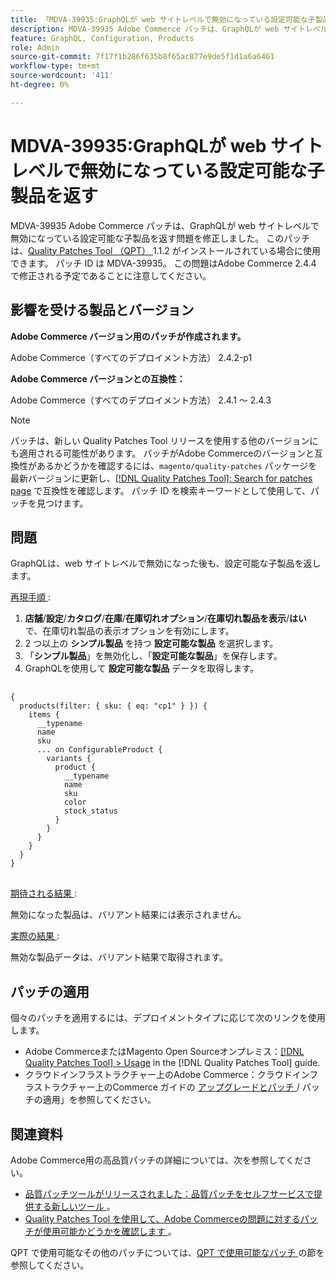 ```yaml
---
title: 「MDVA-39935:GraphQLが web サイトレベルで無効になっている設定可能な子製品を返す」
description: MDVA-39935 Adobe Commerce パッチは、GraphQLが web サイトレベルで無効になっている設定可能な子製品を返す問題を修正しました。 このパッチは、[Quality Patches Tool （QPT） ] （https://experienceleague.adobe.com/en/docs/commerce-knowledge-base/kb/announcements/commerce-announcements/magento-quality-patches-released-new-tool-to-self-serve-quality-patches） 1.1.2 がインストールされている場合に利用できます。 パッチ ID は MDVA-39935。 この問題はAdobe Commerce 2.4.4 で修正される予定であることに注意してください。
feature: GraphQL, Configuration, Products
role: Admin
source-git-commit: 7f17f1b286f635b8f65ac877e9de5f1d1a6a6461
workflow-type: tm+mt
source-wordcount: '411'
ht-degree: 0%

---
```


# MDVA-39935:GraphQLが web サイトレベルで無効になっている設定可能な子製品を返す

MDVA-39935 Adobe Commerce パッチは、GraphQLが web サイトレベルで無効になっている設定可能な子製品を返す問題を修正しました。 このパッチは、[Quality Patches Tool （QPT） ](https://experienceleague.adobe.com/en/docs/commerce-knowledge-base/kb/announcements/commerce-announcements/magento-quality-patches-released-new-tool-to-self-serve-quality-patches)1.1.2 がインストールされている場合に使用できます。 パッチ ID は MDVA-39935。 この問題はAdobe Commerce 2.4.4 で修正される予定であることに注意してください。

## 影響を受ける製品とバージョン

**Adobe Commerce バージョン用のパッチが作成されます。**

Adobe Commerce（すべてのデプロイメント方法） 2.4.2-p1

**Adobe Commerce バージョンとの互換性：**

Adobe Commerce（すべてのデプロイメント方法） 2.4.1 ～ 2.4.3

>[!NOTE]
>
>パッチは、新しい Quality Patches Tool リリースを使用する他のバージョンにも適用される可能性があります。 パッチがAdobe Commerceのバージョンと互換性があるかどうかを確認するには、`magento/quality-patches` パッケージを最新バージョンに更新し、[[!DNL Quality Patches Tool]: Search for patches page](https://experienceleague.adobe.com/en/docs/commerce-knowledge-base/kb/announcements/commerce-announcements/magento-quality-patches-released-new-tool-to-self-serve-quality-patches) で互換性を確認します。 パッチ ID を検索キーワードとして使用して、パッチを見つけます。

## 問題

GraphQLは、web サイトレベルで無効になった後も、設定可能な子製品を返します。

<u> 再現手順 </u>:

1. **店舗**/**設定**/**カタログ**/**在庫**/**在庫切れオプション**/**在庫切れ製品を表示**/**はい** で、在庫切れ製品の表示オプションを有効にします。
1. 2 つ以上の **シンプル製品** を持つ **設定可能な製品** を選択します。
1. 「**シンプル製品**」を無効化し、「**設定可能な製品**」を保存します。
1. GraphQLを使用して **設定可能な製品** データを取得します。

<pre>
  <code class="language-graphql">
{
  products(filter: { sku: { eq: "cp1" } }) {
    items {
      __typename
      name
      sku
      ... on ConfigurableProduct {
        variants {
          product {
            __typename
            name
            sku
            color
            stock_status
          }
        }
      }
    }
  }
}
</code>
</pre>

<u> 期待される結果 </u>:

無効になった製品は、バリアント結果には表示されません。

<u> 実際の結果 </u>:

無効な製品データは、バリアント結果で取得されます。

## パッチの適用

個々のパッチを適用するには、デプロイメントタイプに応じて次のリンクを使用します。

* Adobe CommerceまたはMagento Open Sourceオンプレミス：[[!DNL Quality Patches Tool] > Usage](/help/tools/quality-patches-tool/usage.md) in the [!DNL Quality Patches Tool] guide.
* クラウドインフラストラクチャー上のAdobe Commerce：クラウドインフラストラクチャー上のCommerce ガイドの [ アップグレードとパッチ ](https://experienceleague.adobe.com/docs/commerce-cloud-service/user-guide/develop/upgrade/apply-patches.html)/ パッチの適用」を参照してください。

## 関連資料

Adobe Commerce用の高品質パッチの詳細については、次を参照してください。

* [ 品質パッチツールがリリースされました：品質パッチをセルフサービスで提供する新しいツール ](https://experienceleague.adobe.com/en/docs/commerce-knowledge-base/kb/announcements/commerce-announcements/magento-quality-patches-released-new-tool-to-self-serve-quality-patches)。
* [Quality Patches Tool を使用して、Adobe Commerceの問題に対するパッチが使用可能かどうかを確認します ](/help/tools/quality-patches-tool/patches-available-in-qpt/check-patch-for-magento-issue-with-magento-quality-patches.md)。

QPT で使用可能なその他のパッチについては、[QPT で使用可能なパッチ ](https://experienceleague.adobe.com/tools/commerce-quality-patches/index.html-) の節を参照してください。
